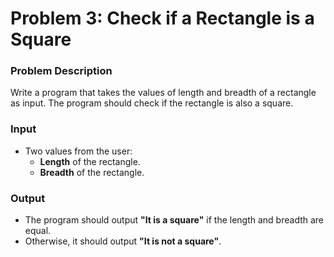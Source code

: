 # Problem 3: Check if a Rectangle is a Square

### Problem Description

Write a program that takes the values of length and breadth of a rectangle as input. The program should check if the rectangle is also a square.

### Input

- Two values from the user:
  - **Length** of the rectangle.
  - **Breadth** of the rectangle.

### Output

- The program should output **"It is a square"** if the length and breadth are equal.
- Otherwise, it should output **"It is not a square"**.


